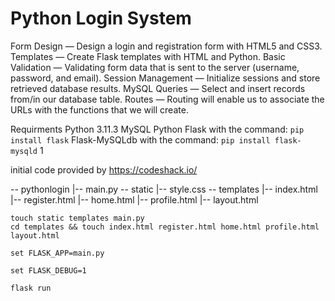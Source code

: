 # Python Login System

Form Design — Design a login and registration form with HTML5 and CSS3.
Templates — Create Flask templates with HTML and Python.
Basic Validation — Validating form data that is sent to the server (username, password, and email).
Session Management — Initialize sessions and store retrieved database results.
MySQL Queries — Select and insert records from/in our database table.
Routes — Routing will enable us to associate the URLs with the functions that we will create.

Requirments
Python 3.11.3
MySQL
Python Flask with the command: ```pip install flask```
Flask-MySQLdb with the command: ```pip install flask-mysqld```
1

initial code provided by https://codeshack.io/


\-- pythonlogin
    |-- main.py
    \-- static
        |-- style.css
    \-- templates
        |-- index.html
        |-- register.html
        |-- home.html
        |-- profile.html
        |-- layout.html

```
touch static templates main.py
cd templates && touch index.html register.html home.html profile.html layout.html
```



```
set FLASK_APP=main.py

set FLASK_DEBUG=1

flask run
```